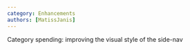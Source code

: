 ```yaml
---
category: Enhancements
authors: [MatissJanis]
---
```


Category spending: improving the visual style of the side-nav
